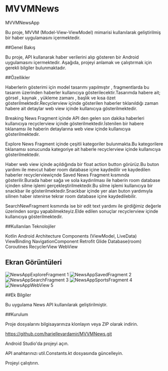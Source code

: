 # MVVMNews
 MVVMNewsApp

 Bu proje, MVVM (Model-View-ViewModel) mimarisi kullanılarak geliştirilmiş bir haber uygulamasını içermektedir.

##Genel Bakış

Bu proje, API kullanarak haber verilerini alıp gösteren bir Android uygulamasını içermektedir. Aşağıda, projeyi anlamak ve çalıştırmak için gerekli bilgiler bulunmaktadır.


##Özellikler

Haberlerin gösterimi için model tasarımı yapılmıştır , fragmentlarda bu tasarım üzerinden haberler kullanıcıya gösterilecektir.Tasarımda habere ait; görsel , kaynak , yükleme zamanı , başlık ve kısa özet gösterilmektedir.Recyclerview içinde gösterilen haberler tıklanıldığı zaman habere ait detaylar web view içinde kullanıcıya gösterilmektedir.

Breaking News Fragment içinde API den gelen son dakika haberleri kullanıcıya recyclerview içinde gösterilmektedir.İstenilen bir habere tıklanamsı ile haberin detaylarına web view içinde kullanıcıya gösterilmektedir.

Explore News Fragment içinde çeşitli kategoriler bulunmakta.Bu kategorilere tıklanamsı sonucunda kategoriye ait haberle recyclerview içinde kullanıcıya gösterilmektedir.

Haber web view içinde açıldığında bir float action button görürüz.Bu buton yardımı ile mevcut haber room database içine kaydedilir ve kaydedilen haberler recyclerviewiçnde Saved News Fragment kısmında gösterilir.Burada haber sağa ve sola kaydırılması ile haberin room database içinden silme işlemi gerçekleştirilmektedir.Bu silme işlemi kullanıcıya bir snackbar ile gösterilmektedir.Snackbar içinde yer alan buton yardımıyla silinen haber istenirse tekrar room 
database içine kaydedilebilir.

SearchNewFragment kısmında ise bir edit text yardımı ile girdiğimiz değerle üzerinden sorgu yapabilmekteyiz.Elde edilen sonuçlar recyclerview içinde kullanıcıya gösterilmektedir.


##Kullanılan Teknolojiler

Kotlin
Android Architecture Components (ViewModel, LiveData)
ViewBinding
NavigationComponent
Retrofit
Glide
Database(room)
Coroutines
RecyclerView
WebView


## Ekran Görüntüleri

![NewsAppExploreFragment 1](app/src/main/java/com/androiddevs/mvvmnewsapp/ui/mvvmnesapp/util/screenshots/NewsAppExploreFragment.jpg)
![NewsAppSavedFragment 2](app/src/main/java/com/androiddevs/mvvmnewsapp/ui/mvvmnesapp/util/screenshots/NewsAppSavedFragment.jpg)
![NewsAppSearchFragment 3](app/src/main/java/com/androiddevs/mvvmnewsapp/ui/mvvmnesapp/util/screenshots/NewsAppSearchFragment.jpg)
![NewsAppSportsFragment 4](app/src/main/java/com/androiddevs/mvvmnewsapp/ui/mvvmnesapp/util/screenshots/NewsAppSportsFragment.jpg)
![NewsAppWebView 5](app/src/main/java/com/androiddevs/mvvmnewsapp/ui/mvvmnesapp/util/screenshots/NewsAppWebView.jpg)


##Ek Bilgiler

Bu uygulama News API kullanılarak geliştirilmiştir.


##Kurulum

Proje dosyalarını bilgisayarınıza klonlayın veya ZIP olarak indirin.

https://github.com/hariellevardamir/MVVMNews.git

Android Studio'da projeyi açın.

API anahtarınızı util.Constants.kt dosyasında güncelleyin.

Projeyi çalıştırın.
